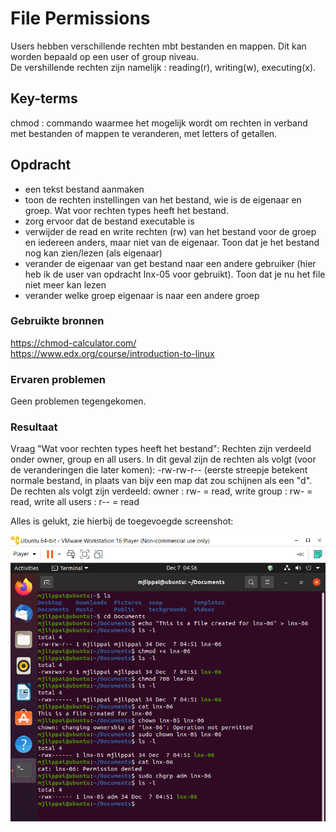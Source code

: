 # File Permissions
Users hebben verschillende rechten mbt bestanden en mappen. Dit kan worden bepaald op een user of group niveau.  
De vershillende rechten zijn namelijk : reading(r), writing(w), executing(x).

## Key-terms
chmod : commando waarmee het mogelijk wordt om rechten in verband met bestanden of mappen te veranderen, met letters of getallen.

## Opdracht
- een tekst bestand aanmaken
- toon de rechten instellingen van het bestand, wie is de eigenaar en groep. Wat voor rechten types heeft het bestand.
- zorg ervoor dat de bestand executable is
- verwijder de read en write rechten (rw) van het bestand voor de groep en iedereen anders, maar niet van de eigenaar. Toon dat je het bestand nog kan zien/lezen (als eigenaar)
- verander de eigenaar van get bestand naar een andere gebruiker (hier heb ik de user van opdracht lnx-05 voor gebruikt). Toon dat je nu het file niet meer kan lezen
- verander welke groep eigenaar is naar een andere groep

### Gebruikte bronnen
https://chmod-calculator.com/  
https://www.edx.org/course/introduction-to-linux

### Ervaren problemen
Geen problemen tegengekomen.

### Resultaat
Vraag "Wat voor rechten types heeft het bestand":
Rechten zijn verdeeld onder owner, group en all users. In dit geval zijn de rechten als volgt (voor de veranderingen die later komen): -rw-rw-r-- (eerste streepje betekent normale bestand, in plaats van bijv een map dat zou schijnen als een "d". De rechten als volgt zijn verdeeld:
owner : rw- = read, write
group : rw- = read, write
all users : r-- = read

Alles is gelukt, zie hierbij de toegevoegde screenshot:


![Filepermissions](../00_includes/lnx-06.png)
